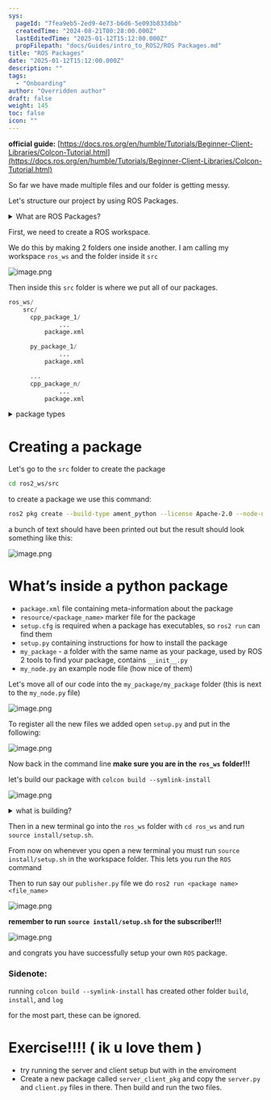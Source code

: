 ```yaml
---
sys:
  pageId: "7fea9eb5-2ed9-4e73-b6d6-5e093b833dbb"
  createdTime: "2024-08-21T00:28:00.000Z"
  lastEditedTime: "2025-01-12T15:12:00.000Z"
  propFilepath: "docs/Guides/intro_to_ROS2/ROS Packages.md"
title: "ROS Packages"
date: "2025-01-12T15:12:00.000Z"
description: ""
tags:
  - "Onboarding"
author: "Overridden author"
draft: false
weight: 145
toc: false
icon: ""
---
```


**official guide:** [https://docs.ros.org/en/humble/Tutorials/Beginner-Client-Libraries/Colcon-Tutorial.html](https://docs.ros.org/en/humble/Tutorials/Beginner-Client-Libraries/Colcon-Tutorial.html)

So far we have made multiple files and our folder is getting messy.

Let's structure our project by using ROS Packages.

<details>

<summary>What are ROS Packages?</summary>

ROS Packages are, as the name implies, packages of code that are highly sharable between ROS developers.

They consist of a folder, `package.xml` file, and source code

```python
      cpp_package_1/
		      ... imagine much code files here ..
          package.xml
```

</details>

First, we need to create a ROS workspace.

We do this by making 2 folders one inside another. I am calling my workspace `ros_ws` and the folder inside it `src`

![image.png](https://prod-files-secure.s3.us-west-2.amazonaws.com/d518164a-d88e-44d1-a4ee-3adb3bd8bce0/70706947-fd18-4537-a67b-e12946812d31/image.png?X-Amz-Algorithm=AWS4-HMAC-SHA256&X-Amz-Content-Sha256=UNSIGNED-PAYLOAD&X-Amz-Credential=ASIAZI2LB466WJBDEMOI%2F20250318%2Fus-west-2%2Fs3%2Faws4_request&X-Amz-Date=20250318T110722Z&X-Amz-Expires=3600&X-Amz-Security-Token=IQoJb3JpZ2luX2VjEAMaCXVzLXdlc3QtMiJGMEQCIDt0HUWYxFJFqrRAE7yg%2BEarXZgjfp%2B0xJTiVvm5p64nAiA03g%2BzFLTCZx%2BE3G36lUgJxvXEU3HrfY9VnqGbqhfuHCr%2FAwhcEAAaDDYzNzQyMzE4MzgwNSIMLw5do26wkJhZRaWrKtwDOwUwsRridEjeuwI%2BxHz7XcTAH%2Bwg7tXk1sf%2FNPOwNZDyQmYUlmhAkr8iun36Syt9HlZl4CxvsAbsAMXMUz2l5JhiG0nvzbNgWQpBzFJjfmqQOxZTjXzVjh16uw5EQziW2H7oLxTaWPCM%2B7mVVfVA7X58zRzlL7bW1AfUC7H9DKxveHi0yd7L90IobS8dqcW83VOXstlO%2BZ4Pa4EzukEvmej%2Bv8hL0yJv2DF%2FwbP098HoZ2UT8dxUYKk74MbaMTcnp6c1%2BshPfmJ%2FQqiU35P3gBLB5rDfPEzAMjLSpQWU1J9qR5xMzfHfpFh5ALN5xqtJ3HyloWi0g0lZEuSEB7WqNIueDqae%2BfpBcYefq20zikYlDTX2ZDW4JYxz3GliIpu1tze57FFOiLPa8vCd%2BTBzU0chFMk6tysWxkepzWE5cdHC4SKuDgh3H9K7jGJErpEZAnAphtroDr6uvVeY9e%2FL2FXmIqAwH6Zme48GGdleBuUX6qVh1Ynd1NjHwDNyehyzPWfh8qpZGRFGSWbXypEIMn3qefDWbqASw%2BA97%2BQ8hByYKVzCuLd4YW%2F3NVn3gs6zxp90NN%2BamL8Bi3brU%2FvNd5ZMCsifdq1yzyN37MAirTChMbtu1t0Z3k1kFtkwi5blvgY6pgGGVESBp%2F3r7OBoz5%2F38FiuhamieTmFb7cJeGmycQKO5t9499W08CtCD43JiXGXidJx5LJdPIEDdLE0A6rb7f0aXyaEeEFQe4Nh0smOwEwukcv%2BGO8AHixQL0VPOit0kenuvEMoCji1NFuKiuhkkwUgtv3K3GOETZAWtuTXeC3l11I18kzNPrznqnWa0PTXQ%2Bh1bnjjiW0G%2BDzHe%2BfHR7wLYd4hUVsm&X-Amz-Signature=c95571367fcb42803d6e05be747d5a3cc26bbb0921e69fd5701487ef86ff0fe3&X-Amz-SignedHeaders=host&x-id=GetObject)

Then inside this `src` folder is where we put all of our packages.

```python
ros_ws/
    src/
      cpp_package_1/
		      ...
          package.xml

      py_package_1/
		      ...
          package.xml

      ...
      cpp_package_n/
		      ...
          package.xml

```

<details>

<summary>package types</summary>

packages can be either `C++` or python.

the intern file structure is different for each but for this guide we will stick to creating python packages

</details>

# Creating a package

Let's go to the `src` folder to create the package

```bash
cd ros2_ws/src
```

to create a package we use this command:

```bash
ros2 pkg create --build-type ament_python --license Apache-2.0 --node-name my_node my_package
```

a bunch of text should have been printed out but the result should look something like this:

![image.png](https://prod-files-secure.s3.us-west-2.amazonaws.com/d518164a-d88e-44d1-a4ee-3adb3bd8bce0/e6cf1e3f-8512-4a3e-b131-079f800bf3e8/image.png?X-Amz-Algorithm=AWS4-HMAC-SHA256&X-Amz-Content-Sha256=UNSIGNED-PAYLOAD&X-Amz-Credential=ASIAZI2LB466WJBDEMOI%2F20250318%2Fus-west-2%2Fs3%2Faws4_request&X-Amz-Date=20250318T110722Z&X-Amz-Expires=3600&X-Amz-Security-Token=IQoJb3JpZ2luX2VjEAMaCXVzLXdlc3QtMiJGMEQCIDt0HUWYxFJFqrRAE7yg%2BEarXZgjfp%2B0xJTiVvm5p64nAiA03g%2BzFLTCZx%2BE3G36lUgJxvXEU3HrfY9VnqGbqhfuHCr%2FAwhcEAAaDDYzNzQyMzE4MzgwNSIMLw5do26wkJhZRaWrKtwDOwUwsRridEjeuwI%2BxHz7XcTAH%2Bwg7tXk1sf%2FNPOwNZDyQmYUlmhAkr8iun36Syt9HlZl4CxvsAbsAMXMUz2l5JhiG0nvzbNgWQpBzFJjfmqQOxZTjXzVjh16uw5EQziW2H7oLxTaWPCM%2B7mVVfVA7X58zRzlL7bW1AfUC7H9DKxveHi0yd7L90IobS8dqcW83VOXstlO%2BZ4Pa4EzukEvmej%2Bv8hL0yJv2DF%2FwbP098HoZ2UT8dxUYKk74MbaMTcnp6c1%2BshPfmJ%2FQqiU35P3gBLB5rDfPEzAMjLSpQWU1J9qR5xMzfHfpFh5ALN5xqtJ3HyloWi0g0lZEuSEB7WqNIueDqae%2BfpBcYefq20zikYlDTX2ZDW4JYxz3GliIpu1tze57FFOiLPa8vCd%2BTBzU0chFMk6tysWxkepzWE5cdHC4SKuDgh3H9K7jGJErpEZAnAphtroDr6uvVeY9e%2FL2FXmIqAwH6Zme48GGdleBuUX6qVh1Ynd1NjHwDNyehyzPWfh8qpZGRFGSWbXypEIMn3qefDWbqASw%2BA97%2BQ8hByYKVzCuLd4YW%2F3NVn3gs6zxp90NN%2BamL8Bi3brU%2FvNd5ZMCsifdq1yzyN37MAirTChMbtu1t0Z3k1kFtkwi5blvgY6pgGGVESBp%2F3r7OBoz5%2F38FiuhamieTmFb7cJeGmycQKO5t9499W08CtCD43JiXGXidJx5LJdPIEDdLE0A6rb7f0aXyaEeEFQe4Nh0smOwEwukcv%2BGO8AHixQL0VPOit0kenuvEMoCji1NFuKiuhkkwUgtv3K3GOETZAWtuTXeC3l11I18kzNPrznqnWa0PTXQ%2Bh1bnjjiW0G%2BDzHe%2BfHR7wLYd4hUVsm&X-Amz-Signature=bf81d89085d8bbeedefea0a428f3dc9fb21c479864fe1c8fe36589847f950ffc&X-Amz-SignedHeaders=host&x-id=GetObject)

# What’s inside a python package

- `package.xml` file containing meta-information about the package
- `resource/<package_name>` marker file for the package
- `setup.cfg` is required when a package has executables, so `ros2 run` can find them
- `setup.py` containing instructions for how to install the package
- `my_package` - a folder with the same name as your package, used by ROS 2 tools to find your package, contains `__init__.py`
- `my_node.py` an example node file (how nice of them)

Let's move all of our code into the `my_package/my_package` folder (this is next to the `my_node.py` file)

![image.png](https://prod-files-secure.s3.us-west-2.amazonaws.com/d518164a-d88e-44d1-a4ee-3adb3bd8bce0/9ce58f11-0da9-4d3e-b86d-506a9685d378/image.png?X-Amz-Algorithm=AWS4-HMAC-SHA256&X-Amz-Content-Sha256=UNSIGNED-PAYLOAD&X-Amz-Credential=ASIAZI2LB466WJBDEMOI%2F20250318%2Fus-west-2%2Fs3%2Faws4_request&X-Amz-Date=20250318T110722Z&X-Amz-Expires=3600&X-Amz-Security-Token=IQoJb3JpZ2luX2VjEAMaCXVzLXdlc3QtMiJGMEQCIDt0HUWYxFJFqrRAE7yg%2BEarXZgjfp%2B0xJTiVvm5p64nAiA03g%2BzFLTCZx%2BE3G36lUgJxvXEU3HrfY9VnqGbqhfuHCr%2FAwhcEAAaDDYzNzQyMzE4MzgwNSIMLw5do26wkJhZRaWrKtwDOwUwsRridEjeuwI%2BxHz7XcTAH%2Bwg7tXk1sf%2FNPOwNZDyQmYUlmhAkr8iun36Syt9HlZl4CxvsAbsAMXMUz2l5JhiG0nvzbNgWQpBzFJjfmqQOxZTjXzVjh16uw5EQziW2H7oLxTaWPCM%2B7mVVfVA7X58zRzlL7bW1AfUC7H9DKxveHi0yd7L90IobS8dqcW83VOXstlO%2BZ4Pa4EzukEvmej%2Bv8hL0yJv2DF%2FwbP098HoZ2UT8dxUYKk74MbaMTcnp6c1%2BshPfmJ%2FQqiU35P3gBLB5rDfPEzAMjLSpQWU1J9qR5xMzfHfpFh5ALN5xqtJ3HyloWi0g0lZEuSEB7WqNIueDqae%2BfpBcYefq20zikYlDTX2ZDW4JYxz3GliIpu1tze57FFOiLPa8vCd%2BTBzU0chFMk6tysWxkepzWE5cdHC4SKuDgh3H9K7jGJErpEZAnAphtroDr6uvVeY9e%2FL2FXmIqAwH6Zme48GGdleBuUX6qVh1Ynd1NjHwDNyehyzPWfh8qpZGRFGSWbXypEIMn3qefDWbqASw%2BA97%2BQ8hByYKVzCuLd4YW%2F3NVn3gs6zxp90NN%2BamL8Bi3brU%2FvNd5ZMCsifdq1yzyN37MAirTChMbtu1t0Z3k1kFtkwi5blvgY6pgGGVESBp%2F3r7OBoz5%2F38FiuhamieTmFb7cJeGmycQKO5t9499W08CtCD43JiXGXidJx5LJdPIEDdLE0A6rb7f0aXyaEeEFQe4Nh0smOwEwukcv%2BGO8AHixQL0VPOit0kenuvEMoCji1NFuKiuhkkwUgtv3K3GOETZAWtuTXeC3l11I18kzNPrznqnWa0PTXQ%2Bh1bnjjiW0G%2BDzHe%2BfHR7wLYd4hUVsm&X-Amz-Signature=10ce73d383a2f4d67f75e874ae775e4959f7eb2bac7da8f52f898b5a07fe8662&X-Amz-SignedHeaders=host&x-id=GetObject)

To register all the new files we added open `setup.py` and put in the following:

![image.png](https://prod-files-secure.s3.us-west-2.amazonaws.com/d518164a-d88e-44d1-a4ee-3adb3bd8bce0/1cd7c262-4cae-4496-9d75-c178537d24a2/image.png?X-Amz-Algorithm=AWS4-HMAC-SHA256&X-Amz-Content-Sha256=UNSIGNED-PAYLOAD&X-Amz-Credential=ASIAZI2LB466WJBDEMOI%2F20250318%2Fus-west-2%2Fs3%2Faws4_request&X-Amz-Date=20250318T110722Z&X-Amz-Expires=3600&X-Amz-Security-Token=IQoJb3JpZ2luX2VjEAMaCXVzLXdlc3QtMiJGMEQCIDt0HUWYxFJFqrRAE7yg%2BEarXZgjfp%2B0xJTiVvm5p64nAiA03g%2BzFLTCZx%2BE3G36lUgJxvXEU3HrfY9VnqGbqhfuHCr%2FAwhcEAAaDDYzNzQyMzE4MzgwNSIMLw5do26wkJhZRaWrKtwDOwUwsRridEjeuwI%2BxHz7XcTAH%2Bwg7tXk1sf%2FNPOwNZDyQmYUlmhAkr8iun36Syt9HlZl4CxvsAbsAMXMUz2l5JhiG0nvzbNgWQpBzFJjfmqQOxZTjXzVjh16uw5EQziW2H7oLxTaWPCM%2B7mVVfVA7X58zRzlL7bW1AfUC7H9DKxveHi0yd7L90IobS8dqcW83VOXstlO%2BZ4Pa4EzukEvmej%2Bv8hL0yJv2DF%2FwbP098HoZ2UT8dxUYKk74MbaMTcnp6c1%2BshPfmJ%2FQqiU35P3gBLB5rDfPEzAMjLSpQWU1J9qR5xMzfHfpFh5ALN5xqtJ3HyloWi0g0lZEuSEB7WqNIueDqae%2BfpBcYefq20zikYlDTX2ZDW4JYxz3GliIpu1tze57FFOiLPa8vCd%2BTBzU0chFMk6tysWxkepzWE5cdHC4SKuDgh3H9K7jGJErpEZAnAphtroDr6uvVeY9e%2FL2FXmIqAwH6Zme48GGdleBuUX6qVh1Ynd1NjHwDNyehyzPWfh8qpZGRFGSWbXypEIMn3qefDWbqASw%2BA97%2BQ8hByYKVzCuLd4YW%2F3NVn3gs6zxp90NN%2BamL8Bi3brU%2FvNd5ZMCsifdq1yzyN37MAirTChMbtu1t0Z3k1kFtkwi5blvgY6pgGGVESBp%2F3r7OBoz5%2F38FiuhamieTmFb7cJeGmycQKO5t9499W08CtCD43JiXGXidJx5LJdPIEDdLE0A6rb7f0aXyaEeEFQe4Nh0smOwEwukcv%2BGO8AHixQL0VPOit0kenuvEMoCji1NFuKiuhkkwUgtv3K3GOETZAWtuTXeC3l11I18kzNPrznqnWa0PTXQ%2Bh1bnjjiW0G%2BDzHe%2BfHR7wLYd4hUVsm&X-Amz-Signature=bfc4f25e7cd954fa8b470656ec756881935044074356d83e375a1d0d92831f94&X-Amz-SignedHeaders=host&x-id=GetObject)

Now back in the command line **make sure you are in the** **`ros_ws`** **folder!!!**

let's build our package with `colcon build --symlink-install`

![image.png](https://prod-files-secure.s3.us-west-2.amazonaws.com/d518164a-d88e-44d1-a4ee-3adb3bd8bce0/2f2a0d27-b173-48fd-b189-5f5c0ce65619/image.png?X-Amz-Algorithm=AWS4-HMAC-SHA256&X-Amz-Content-Sha256=UNSIGNED-PAYLOAD&X-Amz-Credential=ASIAZI2LB466WJBDEMOI%2F20250318%2Fus-west-2%2Fs3%2Faws4_request&X-Amz-Date=20250318T110722Z&X-Amz-Expires=3600&X-Amz-Security-Token=IQoJb3JpZ2luX2VjEAMaCXVzLXdlc3QtMiJGMEQCIDt0HUWYxFJFqrRAE7yg%2BEarXZgjfp%2B0xJTiVvm5p64nAiA03g%2BzFLTCZx%2BE3G36lUgJxvXEU3HrfY9VnqGbqhfuHCr%2FAwhcEAAaDDYzNzQyMzE4MzgwNSIMLw5do26wkJhZRaWrKtwDOwUwsRridEjeuwI%2BxHz7XcTAH%2Bwg7tXk1sf%2FNPOwNZDyQmYUlmhAkr8iun36Syt9HlZl4CxvsAbsAMXMUz2l5JhiG0nvzbNgWQpBzFJjfmqQOxZTjXzVjh16uw5EQziW2H7oLxTaWPCM%2B7mVVfVA7X58zRzlL7bW1AfUC7H9DKxveHi0yd7L90IobS8dqcW83VOXstlO%2BZ4Pa4EzukEvmej%2Bv8hL0yJv2DF%2FwbP098HoZ2UT8dxUYKk74MbaMTcnp6c1%2BshPfmJ%2FQqiU35P3gBLB5rDfPEzAMjLSpQWU1J9qR5xMzfHfpFh5ALN5xqtJ3HyloWi0g0lZEuSEB7WqNIueDqae%2BfpBcYefq20zikYlDTX2ZDW4JYxz3GliIpu1tze57FFOiLPa8vCd%2BTBzU0chFMk6tysWxkepzWE5cdHC4SKuDgh3H9K7jGJErpEZAnAphtroDr6uvVeY9e%2FL2FXmIqAwH6Zme48GGdleBuUX6qVh1Ynd1NjHwDNyehyzPWfh8qpZGRFGSWbXypEIMn3qefDWbqASw%2BA97%2BQ8hByYKVzCuLd4YW%2F3NVn3gs6zxp90NN%2BamL8Bi3brU%2FvNd5ZMCsifdq1yzyN37MAirTChMbtu1t0Z3k1kFtkwi5blvgY6pgGGVESBp%2F3r7OBoz5%2F38FiuhamieTmFb7cJeGmycQKO5t9499W08CtCD43JiXGXidJx5LJdPIEDdLE0A6rb7f0aXyaEeEFQe4Nh0smOwEwukcv%2BGO8AHixQL0VPOit0kenuvEMoCji1NFuKiuhkkwUgtv3K3GOETZAWtuTXeC3l11I18kzNPrznqnWa0PTXQ%2Bh1bnjjiW0G%2BDzHe%2BfHR7wLYd4hUVsm&X-Amz-Signature=a4af73cee662246faaa09844c145670efa85e9a409ab9f2ac886a2180664720d&X-Amz-SignedHeaders=host&x-id=GetObject)

<details>

<summary>what is building?</summary>

if you are a CS major at Rose-Hulman you will learn the answer to this in CSSE132

but TLDR; is it combines all the code files into one program that can be run easily 

</details>

Then in a new terminal go into the `ros_ws` folder with `cd ros_ws` and run `source install/setup.sh`. 

From now on whenever you open a new terminal you must run `source install/setup.sh` in the workspace folder. This lets you run the `ROS` command

Then to run say our `publisher.py` file we do `ros2 run <package name> <file_name>`

![image.png](https://prod-files-secure.s3.us-west-2.amazonaws.com/d518164a-d88e-44d1-a4ee-3adb3bd8bce0/4f4b1219-3a44-4632-aa0a-ce3471699f59/image.png?X-Amz-Algorithm=AWS4-HMAC-SHA256&X-Amz-Content-Sha256=UNSIGNED-PAYLOAD&X-Amz-Credential=ASIAZI2LB466WJBDEMOI%2F20250318%2Fus-west-2%2Fs3%2Faws4_request&X-Amz-Date=20250318T110722Z&X-Amz-Expires=3600&X-Amz-Security-Token=IQoJb3JpZ2luX2VjEAMaCXVzLXdlc3QtMiJGMEQCIDt0HUWYxFJFqrRAE7yg%2BEarXZgjfp%2B0xJTiVvm5p64nAiA03g%2BzFLTCZx%2BE3G36lUgJxvXEU3HrfY9VnqGbqhfuHCr%2FAwhcEAAaDDYzNzQyMzE4MzgwNSIMLw5do26wkJhZRaWrKtwDOwUwsRridEjeuwI%2BxHz7XcTAH%2Bwg7tXk1sf%2FNPOwNZDyQmYUlmhAkr8iun36Syt9HlZl4CxvsAbsAMXMUz2l5JhiG0nvzbNgWQpBzFJjfmqQOxZTjXzVjh16uw5EQziW2H7oLxTaWPCM%2B7mVVfVA7X58zRzlL7bW1AfUC7H9DKxveHi0yd7L90IobS8dqcW83VOXstlO%2BZ4Pa4EzukEvmej%2Bv8hL0yJv2DF%2FwbP098HoZ2UT8dxUYKk74MbaMTcnp6c1%2BshPfmJ%2FQqiU35P3gBLB5rDfPEzAMjLSpQWU1J9qR5xMzfHfpFh5ALN5xqtJ3HyloWi0g0lZEuSEB7WqNIueDqae%2BfpBcYefq20zikYlDTX2ZDW4JYxz3GliIpu1tze57FFOiLPa8vCd%2BTBzU0chFMk6tysWxkepzWE5cdHC4SKuDgh3H9K7jGJErpEZAnAphtroDr6uvVeY9e%2FL2FXmIqAwH6Zme48GGdleBuUX6qVh1Ynd1NjHwDNyehyzPWfh8qpZGRFGSWbXypEIMn3qefDWbqASw%2BA97%2BQ8hByYKVzCuLd4YW%2F3NVn3gs6zxp90NN%2BamL8Bi3brU%2FvNd5ZMCsifdq1yzyN37MAirTChMbtu1t0Z3k1kFtkwi5blvgY6pgGGVESBp%2F3r7OBoz5%2F38FiuhamieTmFb7cJeGmycQKO5t9499W08CtCD43JiXGXidJx5LJdPIEDdLE0A6rb7f0aXyaEeEFQe4Nh0smOwEwukcv%2BGO8AHixQL0VPOit0kenuvEMoCji1NFuKiuhkkwUgtv3K3GOETZAWtuTXeC3l11I18kzNPrznqnWa0PTXQ%2Bh1bnjjiW0G%2BDzHe%2BfHR7wLYd4hUVsm&X-Amz-Signature=5df8ce52e76b9f817e9494c09cafc23998b1e51010cdfa7ce0cea8379ff313cd&X-Amz-SignedHeaders=host&x-id=GetObject)

**remember to run** **`source install/setup.sh`** **for the subscriber!!!**

![image.png](https://prod-files-secure.s3.us-west-2.amazonaws.com/d518164a-d88e-44d1-a4ee-3adb3bd8bce0/02121119-dad4-49ec-8356-c956108b4243/image.png?X-Amz-Algorithm=AWS4-HMAC-SHA256&X-Amz-Content-Sha256=UNSIGNED-PAYLOAD&X-Amz-Credential=ASIAZI2LB466WJBDEMOI%2F20250318%2Fus-west-2%2Fs3%2Faws4_request&X-Amz-Date=20250318T110722Z&X-Amz-Expires=3600&X-Amz-Security-Token=IQoJb3JpZ2luX2VjEAMaCXVzLXdlc3QtMiJGMEQCIDt0HUWYxFJFqrRAE7yg%2BEarXZgjfp%2B0xJTiVvm5p64nAiA03g%2BzFLTCZx%2BE3G36lUgJxvXEU3HrfY9VnqGbqhfuHCr%2FAwhcEAAaDDYzNzQyMzE4MzgwNSIMLw5do26wkJhZRaWrKtwDOwUwsRridEjeuwI%2BxHz7XcTAH%2Bwg7tXk1sf%2FNPOwNZDyQmYUlmhAkr8iun36Syt9HlZl4CxvsAbsAMXMUz2l5JhiG0nvzbNgWQpBzFJjfmqQOxZTjXzVjh16uw5EQziW2H7oLxTaWPCM%2B7mVVfVA7X58zRzlL7bW1AfUC7H9DKxveHi0yd7L90IobS8dqcW83VOXstlO%2BZ4Pa4EzukEvmej%2Bv8hL0yJv2DF%2FwbP098HoZ2UT8dxUYKk74MbaMTcnp6c1%2BshPfmJ%2FQqiU35P3gBLB5rDfPEzAMjLSpQWU1J9qR5xMzfHfpFh5ALN5xqtJ3HyloWi0g0lZEuSEB7WqNIueDqae%2BfpBcYefq20zikYlDTX2ZDW4JYxz3GliIpu1tze57FFOiLPa8vCd%2BTBzU0chFMk6tysWxkepzWE5cdHC4SKuDgh3H9K7jGJErpEZAnAphtroDr6uvVeY9e%2FL2FXmIqAwH6Zme48GGdleBuUX6qVh1Ynd1NjHwDNyehyzPWfh8qpZGRFGSWbXypEIMn3qefDWbqASw%2BA97%2BQ8hByYKVzCuLd4YW%2F3NVn3gs6zxp90NN%2BamL8Bi3brU%2FvNd5ZMCsifdq1yzyN37MAirTChMbtu1t0Z3k1kFtkwi5blvgY6pgGGVESBp%2F3r7OBoz5%2F38FiuhamieTmFb7cJeGmycQKO5t9499W08CtCD43JiXGXidJx5LJdPIEDdLE0A6rb7f0aXyaEeEFQe4Nh0smOwEwukcv%2BGO8AHixQL0VPOit0kenuvEMoCji1NFuKiuhkkwUgtv3K3GOETZAWtuTXeC3l11I18kzNPrznqnWa0PTXQ%2Bh1bnjjiW0G%2BDzHe%2BfHR7wLYd4hUVsm&X-Amz-Signature=df513cd4834d24650b6178c371906e3a28b9dfce42f68339fb50ed06627403ee&X-Amz-SignedHeaders=host&x-id=GetObject)

and congrats you have successfully setup your own `ROS` package.

### Sidenote:

running `colcon build --symlink-install` has created other folder `build`, `install`, and `log`

for the most part, these can be ignored.

# Exercise!!!! ( ik u love them )

- try running the server and client setup but with in the enviroment
- Create a new package called `server_client_pkg` and copy the `server.py` and `client.py` files in there. Then build and run the two files.
